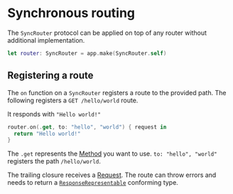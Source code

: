 # Synchronous routing

The `SyncRouter` protocol can be applied on top of any router without additional implementation.

```swift
let router: SyncRouter = app.make(SyncRouter.self)
```

## Registering a route

The `on` function on a `SyncRouter` registers a route to the provided path. The following registers a `GET /hello/world` route.

It responds with `"Hello world!"`

```swift
router.on(.get, to: "hello", "world") { request in
  return "Hello world!"
}
```

The `.get` represents the [Method](../http/method.md) you want to use. `to: "hello", "world"` registers the path `/hello/world`.

The trailing closure receives a [Request](../http/request.md). The route can throw errors and needs to return a [`ResponseRepresentable`](../vapor/response.md) conforming type.
